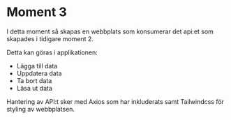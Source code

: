 # Moment 3
I detta moment så skapas en webbplats som konsumerar det api:et som skapades i tidigare moment 2. 

Detta kan göras i applikationen:
* Lägga till data
* Uppdatera data
* Ta bort data
* Läsa ut data

Hantering av API:t sker med Axios som har inkluderats samt Tailwindcss för styling av webbplatsen. 

